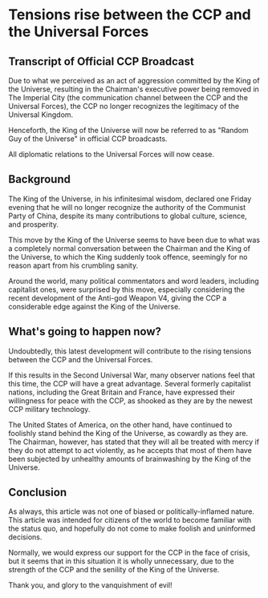 # Tensions rise between the CCP and the Universal Forces

## Transcript of Official CCP Broadcast

Due to what we perceived as an act of aggression committed by the King of the Universe, resulting in the Chairman's executive power being removed in The Imperial City (the communication channel between the CCP and the Universal Forces), the CCP no longer recognizes the legitimacy of the Universal Kingdom.

Henceforth, the King of the Universe will now be referred to as "Random Guy of the Universe" in official CCP broadcasts. 

All diplomatic relations to the Universal Forces will now cease.

## Background

The King of the Universe, in his infinitesimal wisdom, declared one Friday evening that he will no longer recognize the authority of the Communist Party of China, despite its many contributions to global culture, science, and prosperity. 

This move by the King of the Universe seems to have been due to what was a completely normal conversation between the Chairman and the King of the Universe, to which the King suddenly took offence, seemingly for no reason apart from his crumbling sanity.

Around the world, many political commentators and word leaders, including capitalist ones, were surprised by this move, especially considering the recent development of the Anti-god Weapon V4, giving the CCP a considerable edge against the King of the Universe.

## What's going to happen now?

Undoubtedly, this latest development will contribute to the rising tensions between the CCP and the Universal Forces.

If this results in the Second Universal War, many observer nations feel that this time, the CCP will have a great advantage. Several formerly capitalist nations, including the Great Britain and France, have expressed their willingness for peace with the CCP, as shooked as they are by the newest CCP military technology.

The United States of America, on the other hand, have continued to foolishly stand behind the King of the Universe, as cowardly as they are. The Chairman, however, has stated that they will all be treated with mercy if they do not attempt to act violently, as he accepts that most of them have been subjected by unhealthy amounts of brainwashing by the King of the Universe. 

## Conclusion

As always, this article was not one of biased or politically-inflamed nature. This article was intended for citizens of the world to become familiar with the status quo, and hopefully do not come to make foolish and uninformed decisions.

Normally, we would express our support for the CCP in the face of crisis, but it seems that in this situation it is wholly unnecessary, due to the strength of the CCP and the senility of the King of the Universe.

Thank you, and glory to the vanquishment of evil!
